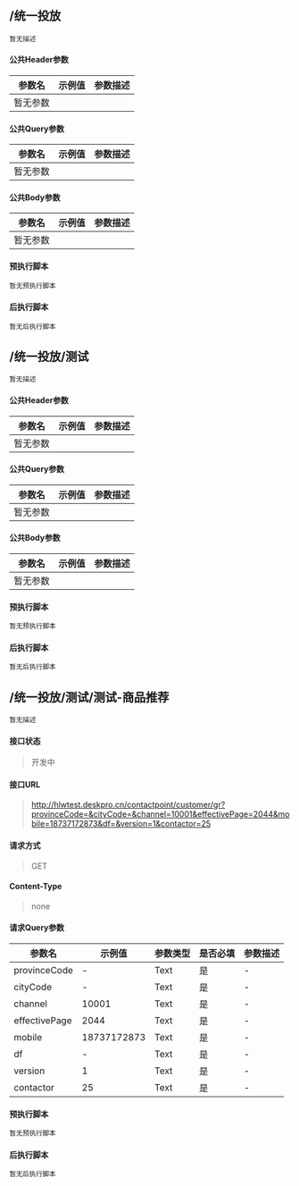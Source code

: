 ## /统一投放

```text
暂无描述
```

#### 公共Header参数

| 参数名 | 示例值 | 参数描述 |
| --- | --- | ---- |
| 暂无参数 |

#### 公共Query参数

| 参数名 | 示例值 | 参数描述 |
| --- | --- | ---- |
| 暂无参数 |

#### 公共Body参数

| 参数名 | 示例值 | 参数描述 |
| --- | --- | ---- |
| 暂无参数 |

#### 预执行脚本

```javascript
暂无预执行脚本
```

#### 后执行脚本

```javascript
暂无后执行脚本
```

## /统一投放/测试

```text
暂无描述
```

#### 公共Header参数

| 参数名 | 示例值 | 参数描述 |
| --- | --- | ---- |
| 暂无参数 |

#### 公共Query参数

| 参数名 | 示例值 | 参数描述 |
| --- | --- | ---- |
| 暂无参数 |

#### 公共Body参数

| 参数名 | 示例值 | 参数描述 |
| --- | --- | ---- |
| 暂无参数 |

#### 预执行脚本

```javascript
暂无预执行脚本
```

#### 后执行脚本

```javascript
暂无后执行脚本
```

## /统一投放/测试/测试-商品推荐

```text
暂无描述
```

#### 接口状态

> 开发中

#### 接口URL

> http://hlwtest.deskpro.cn/contactpoint/customer/gr?provinceCode=&cityCode=&channel=10001&effectivePage=2044&mobile=18737172873&df=&version=1&contactor=25

#### 请求方式

> GET

#### Content-Type

> none

#### 请求Query参数

| 参数名 | 示例值 | 参数类型 | 是否必填 | 参数描述 |
| --- | --- | ---- | ---- | ---- |
| provinceCode | - | Text | 是 | - |
| cityCode | - | Text | 是 | - |
| channel | 10001 | Text | 是 | - |
| effectivePage | 2044 | Text | 是 | - |
| mobile | 18737172873 | Text | 是 | - |
| df | - | Text | 是 | - |
| version | 1 | Text | 是 | - |
| contactor | 25 | Text | 是 | - |

#### 预执行脚本

```javascript
暂无预执行脚本
```

#### 后执行脚本

```javascript
暂无后执行脚本
```
